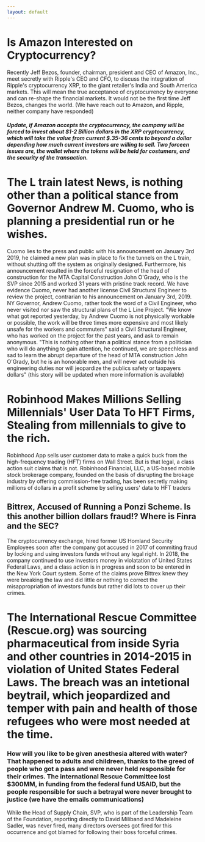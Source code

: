 ```yaml
---
layout: default
---
```

# Is Amazon Interested on Cryptocurrency? 
Recently Jeff Bezos, founder, chairman, president and CEO of Amazon, Inc., meet secretly with Ripple's CEO and CFO, to discuss the integration of Ripple's cryptocurrency XRP, to the giant retailer's India and South America markets. This will mean the true acceptance of cryptocurrency by everyone and can re-shape the financial markets. It would not be the first time Jeff Bezos, changes the world. (We have reach out to Amazon, and Ripple, neither company have responded) 
##### Update, if Amazon accepts the cryptocurrency, the company will be forced to invest about $1-2 Billion dollars in the XRP cryptocurrency, which will take the value from current $.35-36 cents to beyond a dollar depending how much current investors are willing to sell. Two forceen issues are, the wallet where the tokens will be held for costumers, and the security of the transaction. 

# The L train latest News, is nothing other than a political stance from Governor Andrew M. Cuomo, who is planning a presidential run or he wishes. 

Cuomo lies to the press and public with his announcement on January 3rd 2019, he claimed a new plan was in place to fix the tunnels on the L train, without shutting off the system as originally designed. Furthermore, his announcement resulted in the forceful resignation of the head of construction for the MTA Capital Construction John O'Grady, who is the SVP since 2015 and worked 31 years with pristine track record. We have evidence Cuomo, never had another license Civil Structural Engineer to review the project, contrarian to his announcement on January 3rd, 2019. NY Governor, Andrew Cuomo, rather took the word of a Civil Engineer, who never visited nor saw the structural plans of the L Line Project. "We know what got reported yesterday, by Andrew Cuomo is not physically workable or possible, the work will be three times more expensive and most likely unsafe for the workers and commuters" said a Civil Structural Engineer, who has worked on the project for the past years, and ask to remain anonymous. "This is nothing other than a political stance from a politician who will do anything to gain attention, he continued, we are speechless and sad to learn the abrupt departure of the head of MTA construction John O'Grady, but he is an honorable men, and will never act outside his engineering duties nor will jeopardize the publics safety or taxpayers dollars" (this story will be updated when more information is available)

# Robinhood Makes Millions Selling Millennials' User Data To HFT Firms, Stealing from millennials to give to the rich. 

Robinhood App sells user customer data to make a quick buck from the high-frequency trading (HFT) firms on Wall Street. But is that legal, a class action suit claims that is not. Robinhood Financial, LLC, a US-based mobile stock brokerage company, founded on the basis of disrupting the brokage industry by offering commission-free trading, has been secretly making millions of dollars in a profit scheme by selling users' data to HFT traders

## Bittrex, Accused of Running a Ponzi Scheme. Is this another billion dollars fraud!? Where is Finra and the SEC? 

The cryptocurrency exchange, hired former US Homland Security Employees soon after the company got accused in 2017 of commiting fraud by locking and using investors funds without any legal right. In 2018, the company continued to use investors money in violatation of United States Federal Laws, and a class action is in progress and soon to be entered in the New York Court system. Some of the claims prove Bittrex knew they were breaking the law and did little or nothing to correct the misappropriation of investors funds but rather did lots to cover up their crimes. 


# The International Rescue Committee (Rescue.org) was sourcing pharmaceutical from inside Syria and other countries in 2014-2015 in violation of United States Federal Laws. The breach was an intetional beytrail, which jeopardized and temper with pain and health of those refugees who were most needed at the time. 

### How will you like to be given anesthesia altered with water? That happened to adults and childreen, thanks to the greed of people who got a pass and were never held responsible for their crimes.  The international Rescue Committee lost $300MM, in funding from the federal fund USAID, but the people responsible for such a betrayal were never brought to justice (we have the emails communications)

While the Head of Supply Chain, SVP, who is part of the Leadership Team of the Foundation, reporting directly to David Miliband and Madeleine Sadler, was never fired, many directors oversees got fired for this occurrence and got blamed for following their boss forceful crimes. 


